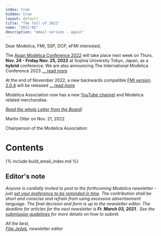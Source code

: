 ```yaml
---
index: true
hidden: true
layout: default
title: "The fall of 2022"
name: "2022-03"
description: "email version - again"
---
```



Dear Modelica, FMI, SSP, DCP, eFMI interested,

The [Asian Modelica Conference 2022](https://2022.asian.conference.modelica.org/) will take place next week on Thurs. **Nov. 24 - Friday Nov. 25, 2022** at Sophia University Tokyo, Japan, as a **hybrid** conference. We are also announcing The International Modelica Conference 2023 [... read more](https://newsletter.modelica.org/2022-03/)

At the end of November 2022, a new backwards compatible [FMI version 2.0.4](https://github.com/modelica/fmi-standard/releases) will be released [... read more](https://newsletter.modelica.org/2022-03/)

Modelica Association now has a new [YouTube channel](https://youtube.com/@modelicaassociation) and Modelica related merchandise.

*[Read the whole Letter from the Board](https://newsletter.modelica.org/2022-03/))*

Martin Otter on Nov. 21, 2022

Chairperson of the Modelica Association


# Contents
{% include build_email_index.md %}

## Editor's note

*Anyone is cordially invited to post to the forthcoming Modelica newsletter - just [set your preference to be reminded in time](http://eepurl.com/dpvVdH). The contribution shall be short and conscise and refrain from using excessive advertisement language. The final decision and form is up to the newsletter editor.
The deadline for articles for the next newsletter is **Fr. March 03, 2021**.. See the [submission guidelines](https://newsletter.modelica.org/submission-guidelines.html) for more details on how to submit.*

*All the best,    
[Filip Ježek](mailto:filip.jezek@creativeconnections.cz), newsletter editor*
